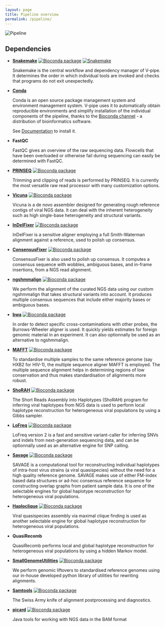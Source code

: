 ```yaml
---
layout: page
title: Pipeline overview
permalink: /pipeline/
---
```



![Pipeline](../img/pipeline.svg)


## Dependencies

- **[Snakemake](https://snakemake.bitbucket.io)**
  [![Bioconda package](https://img.shields.io/conda/dn/bioconda/snakemake.svg?label=Bioconda)](http://bioconda.github.io/recipes/snakemake/README.html)
  [![Snakemake](https://img.shields.io/badge/snakemake-≥4.8.0-brightgreen.svg?style=flat)](https://snakemake.bitbucket.io)

  Snakemake is the central workflow and dependency manager of V-pipe. It determines the order in which individual tools are invoked and checks that programs do not exit unexpectedly.

- **[Conda](https://conda.io/docs/index.html)**

  Conda is an open source package management system and environment management system. V-pipe uses it to automatically obtain reproducible environments and simplify installation of the individual components of the pipeline, thanks to the [Bioconda channel](https://bioconda.github.io) - a distribution of bioinformatics software.

  See [Documentation](http://conda.io/docs/install/quick.html) to install it.

- **FastQC**

  FastQC gives an overview of the raw sequencing data. Flowcells that have been overloaded or otherwise fail during sequencing can easily be determined with FastQC.

- **[PRINSEQ](http://prinseq.sourceforge.net/)**
  [![Bioconda package](https://img.shields.io/conda/dn/bioconda/prinseq.svg?label=Bioconda)](http://bioconda.github.io/recipes/prinseq/README.html)

  Trimming and clipping of reads is performed by PRINSEQ. It is currently the most versatile raw read processor with many customization options.

- **[Vicuna](https://www.broadinstitute.org/viral-genomics/vicuna)**
  [![Bioconda package](https://img.shields.io/conda/dn/bioconda/mvicuna.svg?label=Bioconda)](https://bioconda.github.io/recipes/mvicuna/README.html)

  Vicuna is a de novo assembler designed for generating rough reference contigs of viral NGS data. It can deal with the inherent heterogeneity such as high single-base heterogeneity and structural variants.

- **[InDelFixer](https://github.com/cbg-ethz/InDelFixer)**
  [![Bioconda package](https://img.shields.io/conda/dn/bioconda/indelfixer.svg?label=Bioconda)](https://bioconda.github.io/recipes/indelfixer/README.html)

  InDelFixer is a sensitive aligner employing a full Smith-Waterman alignment against a reference, used to polish up consensus.

- **[ConsensusFixer](https://github.com/cbg-ethz/ConsensusFixer)**
  [![Bioconda package](https://img.shields.io/conda/dn/bioconda/consensusfixer.svg?label=Bioconda)](https://bioconda.github.io/recipes/consensusfixer/README.html)

  ConsensusFixer is also used to polish up consensus. It computes a consensus sequence with wobbles, ambiguous bases, and in-frame insertions, from a NGS read alignment.


- **[ngshmmalign](https://github.com/cbg-ethz/ngshmmalign)**
  [![Bioconda package](https://img.shields.io/conda/dn/bioconda/ngshmmalign.svg?label=Bioconda)](https://bioconda.github.io/recipes/ngshmmalign/README.html)

  We perform the alignment of the curated NGS data using our custom ngshmmalign that takes structural variants into account. It produces multiple consensus sequences that include either majority bases or ambiguous bases.

- **[bwa](https://github.com/lh3/bwa)**
  [![Bioconda package](https://img.shields.io/conda/dn/bioconda/bwa.svg?label=Bioconda)](https://bioconda.github.io/recipes/bwa/README.html)

  In order to detect specific cross-contaminations with other probes, the Burrows-Wheeler aligner is used. It quickly yields estimates for foreign genomic material in an experiment.
  It can also optionnally be used as an alternative to ngshmmalign.

- **[MAFFT](http://mafft.cbrc.jp/alignment/software/)**
  [![Bioconda package](https://img.shields.io/conda/dn/bioconda/mafft.svg?label=Bioconda)](https://bioconda.github.io/recipes/mafft/README.html)

  To standardise multiple samples to the same reference genome (say HXB2 for HIV-1), the multiple sequence aligner MAFFT is employed. The multiple sequence alignment helps in determining regions of low conservation and thus makes standardisation of alignments more robust.

- **[ShoRAH](https://github.com/cbg-ethz/shorah)**
  [![Bioconda package](https://img.shields.io/conda/dn/bioconda/shorah.svg?label=Bioconda)](https://bioconda.github.io/recipes/shorah/README.html)

  The Short Reads Assembly into Haplotypes (ShoRAH) program for inferring viral haplotypes from NGS data is used to perform local haplotype reconstruction for heterogeneous viral populations by using a Gibbs sampler.

- **[LoFreq](https://csb5.github.io/lofreq/)**
  [![Bioconda package](https://img.shields.io/conda/dn/bioconda/lofreq.svg?label=Bioconda)](https://bioconda.github.io/recipes/lofreq/README.html)

  LoFreq version 2 is a fast and sensitive variant-caller for inferring SNVs and indels from next-generation sequencing data, and can be optionnally used as an alternative engine for SNP calling.

- **[Savage](https://bitbucket.org/jbaaijens/savage)**
  [![Bioconda package](https://img.shields.io/conda/dn/bioconda/savage.svg?label=Bioconda)](https://bioconda.github.io/recipes/savage/README.html)

  SAVAGE is a computational tool for reconstructing individual haplotypes of intra-host virus strains (a viral quasispecies) without the need for a high quality reference genome. SAVAGE makes use of either FM-index based data structures or ad-hoc consensus reference sequence for constructing overlap graphs from patient sample data. It is one of the selectable engines for global haplotype reconstruction for heterogeneous viral populations.

- **[Haploclique](https://github.com/cbg-ethz/haploclique)**
  [![Bioconda package](https://img.shields.io/conda/dn/bioconda/haploclique.svg?label=Bioconda)](https://bioconda.github.io/recipes/haploclique/README.html)

  Viral quasispecies assembly via maximal clique finding is used as another selectable engine for global haplotype reconstruction for heterogeneous viral populations.

- **QuasiRecomb**

  QuasiRecomb performs local and global haplotype reconstruction for heterogeneous viral populations by using a hidden Markov model.

- **[SmallGenomeUtilities](https://github.com/cbg-ethz/smallgenomeutilities)**
  [![Bioconda package](https://img.shields.io/conda/dn/bioconda/smallgenomeutilities.svg?label=Bioconda)](https://bioconda.github.io/recipes/smallgenomeutilities/README.html)

  We perform genomic liftovers to standardised reference genomes using our in-house developed python library of utilities for rewriting alignments.


- **[Samtools](https://github.com/samtools/samtools)**
  [![Bioconda package](https://img.shields.io/conda/dn/bioconda/samtools.svg?label=Bioconda)](https://bioconda.github.io/recipes/samtools/README.html)

  The Swiss Army knife of alignment postprocessing and diagnostics.

- **[picard](https://broadinstitute.github.io/picard/)**
  [![Bioconda package](https://img.shields.io/conda/dn/bioconda/picard.svg?label=Bioconda)](https://bioconda.github.io/recipes/picard/README.html)

  Java tools for working with NGS data in the BAM format
